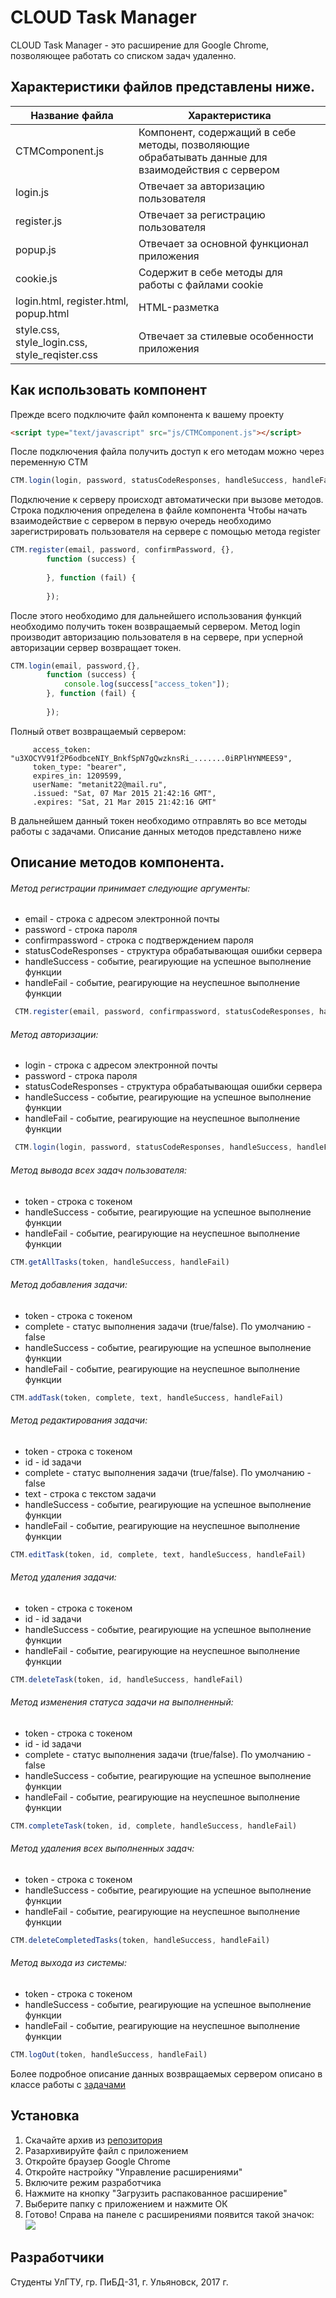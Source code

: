 # CLOUD Task Manager 

CLOUD Task Manager - это расширение для Google Chrome, позволяющее работать со списком задач удаленно. 

## Характеристики файлов представлены ниже.


Название файла | Характеристика 
--- | ---
CTMComponent.js  | Компонент, содержащий в себе методы, позволяющие обрабатывать данные для взаимодействия с сервером
login.js| Отвечает за авторизацию пользователя
register.js| Отвечает за регистрацию пользователя
popup.js| Отвечает за основной функционал приложения
cookie.js| Содержит в себе методы для работы с файлами cookie
login.html, register.html,    popup.html | HTML-разметка
style.css,    style_login.css,    style_reqister.css  | Отвечает за стилевые особенности приложения

## Как использовать компонент

Прежде всего подключите файл компонента к вашему проекту

```html
<script type="text/javascript" src="js/CTMComponent.js"></script>
```

После подключения файла получить доступ к его методам можно через переменную CTM

```js
CTM.login(login, password, statusCodeResponses, handleSuccess, handleFail)
```

Подключение к серверу происходт автоматически при вызове методов. 
Строка подключения определена в файле компонента
Чтобы начать взаимодействие с сервером в первую очередь необходимо 
зарегистрировать пользователя на сервере с помощью метода register

```js
CTM.register(email, password, confirmPassword, {},
        function (success) {
            
        }, function (fail) {
            
        });
```

После этого необходимо для дальнейшего использования функций необходимо
получить токен возвращаемый сервером. 
Метод login производит авторизацию пользователя в на сервере, 
при усперной авторизации сервер возвращает токен.
```js
CTM.login(email, password,{},
        function (success) {
            console.log(success["access_token"]);
        }, function (fail) {
                    
        });
```

Полный ответ возвращаемый сервером:
```text
     access_token: "u3XOCYV91f2P6odbceNIY_BnkfSpN7gQwzknsRi_.......0iRPlHYNMEES9",
     token_type: "bearer",
     expires_in: 1209599,
     userName: "metanit22@mail.ru",
     .issued: "Sat, 07 Mar 2015 21:42:16 GMT",
     .expires: "Sat, 21 Mar 2015 21:42:16 GMT"
```

В дальнейшем данный токен необходимо отправлять во все методы работы с задачами.
Описание данных методов представлено ниже

## Описание методов компонента.

###### Метод регистрации принимает следующие аргументы: 
* email - строка с адресом электронной почты
* password - строка пароля
* confirmpassword - строка с подтверждением пароля
* statusCodeResponses - структура обрабатывающая ошибки сервера
* handleSuccess - событие, реагирующие на успешное выполнение функции
* handleFail - событие, реагирующие на неуспешное выполнение функции
```js
 CTM.register(email, password, confirmpassword, statusCodeResponses, handleSuccess, handleFail){}
```
###### Метод авторизации:  
* login - строка с адресом электронной почты
* password - строка пароля
* statusCodeResponses - структура обрабатывающая ошибки сервера
* handleSuccess - событие, реагирующие на успешное выполнение функции
* handleFail - событие, реагирующие на неуспешное выполнение функции
```js
 CTM.login(login, password, statusCodeResponses, handleSuccess, handleFail)
```
###### Метод вывода всех задач пользователя:
* token - строка с токеном
* handleSuccess - событие, реагирующие на успешное выполнение функции
* handleFail - событие, реагирующие на неуспешное выполнение функции
```js
CTM.getAllTasks(token, handleSuccess, handleFail)
```
###### Метод добавления задачи:
* token - строка с токеном
* complete - статус выполнения задачи (true/false). По умолчанию - false
* handleSuccess - событие, реагирующие на успешное выполнение функции
* handleFail - событие, реагирующие на неуспешное выполнение функции
```js
CTM.addTask(token, complete, text, handleSuccess, handleFail)
```
###### Метод редактирования задачи: 
* token - строка с токеном
* id - id задачи
* complete - статус выполнения задачи (true/false). По умолчанию - false
* text - строка с текстом задачи
* handleSuccess - событие, реагирующие на успешное выполнение функции
* handleFail - событие, реагирующие на неуспешное выполнение функции
```js
CTM.editTask(token, id, complete, text, handleSuccess, handleFail) 
```
###### Метод удаления задачи:
* token - строка с токеном
* id - id задачи
* handleSuccess - событие, реагирующие на успешное выполнение функции
* handleFail - событие, реагирующие на неуспешное выполнение функции
```js
CTM.deleteTask(token, id, handleSuccess, handleFail)
```
###### Метод изменения статуса задачи на выполненный:
* token - строка с токеном
* id - id задачи
* complete - статус выполнения задачи (true/false). По умолчанию - false
* handleSuccess - событие, реагирующие на успешное выполнение функции
* handleFail - событие, реагирующие на неуспешное выполнение функции
```js
CTM.completeTask(token, id, complete, handleSuccess, handleFail)
```
###### Метод удаления всех выполненных задач:
* token - строка с токеном
* handleSuccess - событие, реагирующие на успешное выполнение функции
* handleFail - событие, реагирующие на неуспешное выполнение функции
```js
CTM.deleteCompletedTasks(token, handleSuccess, handleFail)
```
###### Метод выхода из системы:
* token - строка с токеном
* handleSuccess - событие, реагирующие на успешное выполнение функции
* handleFail - событие, реагирующие на неуспешное выполнение функции
```js
CTM.logOut(token, handleSuccess, handleFail)
```

Более подробное описание данных возвращаемых сервером описано 
в классе работы с [задачами](https://github.com/ashette/CLOUD-Task-Manager/blob/dev/server/Controllers/TaskController.cs)
## Установка
1. Скачайте архив из [репозитория](https://github.com/ashette/CLOUD-Task-Manager)
2. Разархивируйте файл с приложением
2. Откройте браузер Google Chrome
3. Откройте настройку "Управление расширениями"
4. Включите режим разработчика 
5. Нажмите на кнопку "Загрузить распакованное расширение"
6. Выберите папку с приложением и нажмите ОК
7. Готово! Справа на панеле с расширениями появится такой значок:  ![](https://pp.userapi.com/c840439/v840439245/3c0c1/R1cteF5DtX8.jpg)

## Разработчики
Студенты УлГТУ, гр. ПиБД-31, г. Ульяновск, 2017 г.
